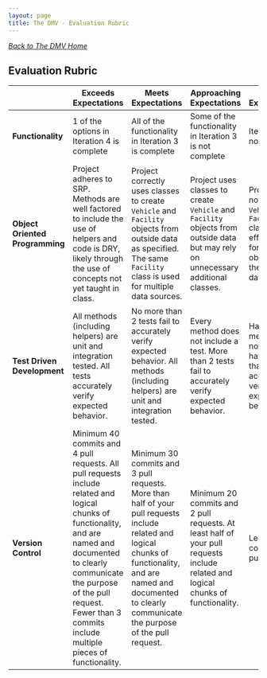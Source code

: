 ```yaml
---
layout: page
title: The DMV - Evaluation Rubric
---
```


_[Back to The DMV Home](./index)_

## Evaluation Rubric

<br> | **Exceeds Expectations** | **Meets Expectations** | **Approaching Expectations** | **Below Expectations**
-- | --- | --- | --- | ---
**Functionality** | 1 of the options in Iteration 4 is complete | All of the functionality in Iteration 3 is complete | Some of the functionality in Iteration 3 is not complete | Iteration 2 is not complete |
**Object Oriented Programming** | Project adheres to SRP. Methods are well factored to include the use of helpers and code is DRY, likely through the use of concepts not yet taught in class. | Project correctly uses classes to create `Vehicle` and `Facility` objects from outside data as specified. The same `Facility` class is used for multiple data sources.  | Project uses classes to create `Vehicle` and `Facility` objects from outside data but may rely on unnecessary additional classes. | Project does not use `Vehicle` or `Facility` classes effectively for creating objecst from the provided data sources. |
**Test Driven Development** | All methods (including helpers) are unit and integration tested. All tests accurately verify expected behavior. | No more than 2 tests fail to accurately verify expected behavior. All methods (including helpers) are unit and integration tested. | Every method does not include a test. More than 2 tests fail to accurately verify expected behavior. | Half the methods are not tested or have tests that do not accurately verify expected behavior |
**Version Control** | Minimum 40 commits and 4 pull requests. All pull requests include related and logical chunks of functionality, and are named and documented to clearly communicate the purpose of the pull request. Fewer than 3 commits include multiple pieces of functionality.	|  Minimum 30 commits and 3 pull requests. More than half of your pull requests include related and logical chunks of functionality, and are named and documented to clearly communicate the purpose of the pull request.	| Minimum 20 commits and 2 pull requests. At least half of your pull requests include related and logical chunks of functionality. 	 | Less than 20 commits or 2 pull requests.
